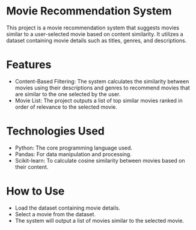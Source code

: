 # Movie Recommendation System
This project is a movie recommendation system that suggests movies similar to a user-selected movie based on content similarity. It utilizes a dataset containing movie details such as titles, genres, and descriptions.

# Features
* Content-Based Filtering: The system calculates the similarity between movies using their descriptions and genres to recommend movies that are similar to the one selected by the user.
* Movie List: The project outputs a list of top similar movies ranked in order of relevance to the selected movie.
# Technologies Used
* Python: The core programming language used.
* Pandas: For data manipulation and processing.
* Scikit-learn: To calculate cosine similarity between movies based on their content.
# How to Use
* Load the dataset containing movie details.
* Select a movie from the dataset.
* The system will output a list of movies similar to the selected movie.
